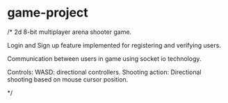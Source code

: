 # game-project

/*
2d 8-bit multiplayer arena shooter game.

Login and Sign up feature implemented for registering and verifying users.

Communication between users in game using socket io technology.

Controls:
WASD: directional controllers.
Shooting action: Directional shooting based on  mouse cursor position.

*/
